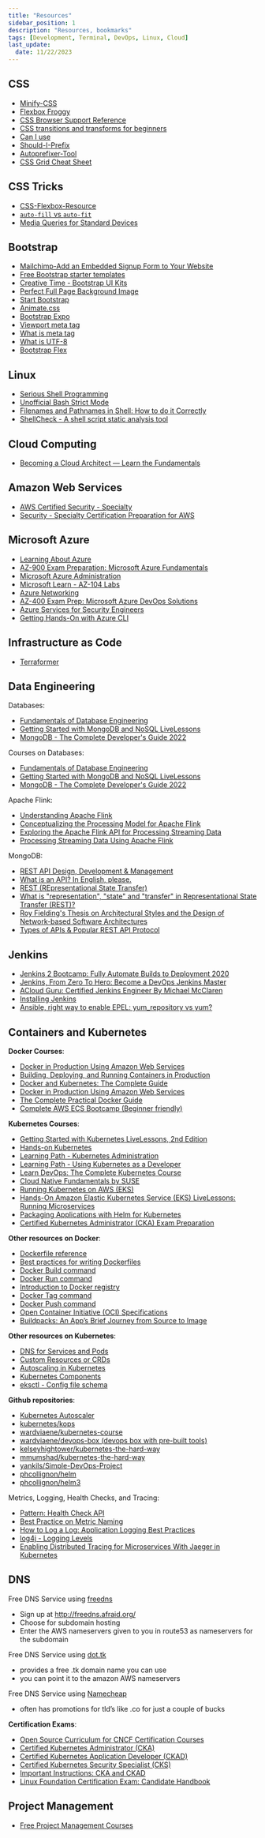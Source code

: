 ```yaml
---
title: "Resources"
sidebar_position: 1
description: "Resources, bookmarks"
tags: [Development, Terminal, DevOps, Linux, Cloud]
last_update:
  date: 11/22/2023
---
```




## CSS 

- [Minify-CSS](https://www.cleancss.com/css-minify/)
- [Flexbox Froggy](https://flexboxfroggy.com/)
- [CSS Browser Support Reference](https://www.w3schools.com/cssref/css3_browsersupport.php)
- [CSS transitions and transforms for beginners](https://thoughtbot.com/blog/transitions-and-transforms)
- [Can I use](https://caniuse.com/)
- [Should-I-Prefix](http://shouldiprefix.com/)
- [Autoprefixer-Tool](https://autoprefixer.github.io/)
- [CSS Grid Cheat Sheet](https://grid.malven.co/)

## CSS Tricks

- [CSS-Flexbox-Resource](https://css-tricks.com/snippets/css/a-guide-to-flexbox/)
- [`auto-fill` vs `auto-fit`](https://css-tricks.com/auto-sizing-columns-css-grid-auto-fill-vs-auto-fit/)
- [Media Queries for Standard Devices](https://css-tricks.com/snippets/css/media-queries-for-standard-devices/)

## Bootstrap 


- [Mailchimp-Add an Embedded Signup Form to Your Website](https://mailchimp.com/en/help/add-a-signup-form-to-your-website/)
- [Free Bootstrap starter templates](https://mdbootstrap.com/freebies/)
- [Creative Time - Bootstrap UI Kits](https://www.creative-tim.com/bootstrap-themes/ui-kit?direction=asc&sort=price)
- [Perfect Full Page Background Image](https://css-tricks.com/perfect-full-page-background-image/)
- [Start Bootstrap](https://startbootstrap.com/templates)
- [Animate.css](https://animate.style/)
- [Bootstrap Expo](https://expo.getbootstrap.com/)
- [Viewport meta tag](https://developer.mozilla.org/en-US/docs/Web/HTML/Viewport_meta_tag)
- [What is meta tag](https://www.w3schools.com/tags/tag_meta.asp)
- [What is UTF-8](https://www.quora.com/What-is-UTF8)
- [Bootstrap Flex](https://getbootstrap.com/docs/4.3/utilities/flex/)

## Linux 

- [Serious Shell Programming](https://freebsdfrau.gitbook.io/serious-shell-programming/)
- [Unofficial Bash Strict Mode](http://redsymbol.net/articles/unofficial-bash-strict-mode/)
- [Filenames and Pathnames in Shell: How to do it Correctly](https://dwheeler.com/essays/filenames-in-shell.html)
- [ShellCheck - A shell script static analysis tool](https://github.com/koalaman/shellcheck)

## Cloud Computing

- [Becoming a Cloud Architect — Learn the Fundamentals](https://cloudacademy.com/learning-paths/becoming-a-cloud-architect-lets-learn-the-fundamentals-2284/)

## Amazon Web Services

- [AWS Certified Security - Specialty](https://www.packtpub.com/product/aws-certified-security-specialty-video/9781838550103)
- [Security - Specialty Certification Preparation for AWS](https://cloudacademy.com/learning-paths/security-specialty-certification-preparation-for-aws-201/)


## Microsoft Azure 

- [Learning About Azure](https://cloudacademy.com/learning-paths/learning-about-azure-5663/)
- [AZ-900 Exam Preparation: Microsoft Azure Fundamentals](https://cloudacademy.com/learning-paths/az-900-exam-preparation-microsoft-azure-fundamentals-524/)
- [Microsoft Azure Administration](https://cloudacademy.com/learning-paths/azure-administration-10873/)
- [Microsoft Learn - AZ-104 Labs](https://microsoftlearning.github.io/AZ-104-MicrosoftAzureAdministrator/)
- [Azure Networking](https://cloudacademy.com/learning-paths/azure-networking-3299/) 
- [AZ-400 Exam Prep: Microsoft Azure DevOps Solutions](https://cloudacademy.com/learning-paths/az-400-exam-prep-microsoft-azure-devops-solutions-1-1368/)
- [Azure Services for Security Engineers](https://cloudacademy.com/learning-paths/cloud-academy-azure-services-for-security-engineers-73/)
- [Getting Hands-On with Azure CLI](https://cloudacademy.com/learning-paths/azure-cli-3377/)


## Infrastructure as Code 

- [Terraformer](https://github.com/GoogleCloudPlatform/terraformer)

## Data Engineering

Databases:

- [Fundamentals of Database Engineering](https://www.udemy.com/course/database-engines-crash-course/)
- [Getting Started with MongoDB and NoSQL LiveLessons](https://www.oreilly.com/library/view/getting-started-with/9780136535959/)
- [MongoDB - The Complete Developer's Guide 2022](https://www.udemy.com/course/mongodb-the-complete-developers-guide/)

Courses on Databases:

- [Fundamentals of Database Engineering](https://www.udemy.com/course/database-engines-crash-course/)
- [Getting Started with MongoDB and NoSQL LiveLessons](https://www.oreilly.com/library/view/getting-started-with/9780136535959/)
- [MongoDB - The Complete Developer's Guide 2022](https://www.udemy.com/course/mongodb-the-complete-developers-guide/)

Apache Flink:

- [Understanding Apache Flink](https://www.pluralsight.com/courses/understanding-apache-flink)
- [Conceptualizing the Processing Model for Apache Flink](https://www.pluralsight.com/courses/conceptualizing-processing-model-apache-flink)
- [Exploring the Apache Flink API for Processing Streaming Data](https://www.pluralsight.com/courses/exploring-apache-flink-api-processing-streaming-data)
- [Processing Streaming Data Using Apache Flink](https://www.pluralsight.com/courses/processing-streaming-data-apache-flink)

MongoDB:

- [REST API Design, Development & Management](https://www.udemy.com/course/rest-api/)
- [What is an API? In English, please.](https://www.freecodecamp.org/news/what-is-an-api-in-english-please-b880a3214a82/)
- [REST (REpresentational State Transfer)](https://searchapparchitecture.techtarget.com/definition/REST-REpresentational-State-Transfer)
- [What is "representation", "state" and "transfer" in Representational State Transfer (REST)?](https://stackoverflow.com/questions/48116321/what-is-representation-state-and-transfer-in-representational-state-trans)
- [Roy Fielding's Thesis on Architectural Styles and the Design of Network-based Software Architectures](https://www.ics.uci.edu/~fielding/pubs/dissertation/top.htm)
- [Types of APIs & Popular REST API Protocol](https://stoplight.io/api-types/)


## Jenkins

- [Jenkins 2 Bootcamp: Fully Automate Builds to Deployment 2020](https://www.udemy.com/course/jenkins-continuous-integration-bootcamp/)
- [Jenkins, From Zero To Hero: Become a DevOps Jenkins Master](https://www.udemy.com/course/jenkins-from-zero-to-hero/)
- [ACloud Guru: Certified Jenkins Engineer By Michael McClaren](https://acloudguru.com/course/certified-jenkins-engineer)
- [Installing Jenkins](https://www.jenkins.io/doc/book/installing/linux/#red-hat-centos)
- [Ansible, right way to enable EPEL: yum_repository vs yum?](https://unix.stackexchange.com/questions/560024/ansible-right-way-to-enable-epel-yum-repository-vs-yum)



## Containers and Kubernetes

**Docker Courses**:

- [Docker in Production Using Amazon Web Services](https://www.pluralsight.com/courses/docker-production-using-amazon-web-services)
- [Building, Deploying, and Running Containers in Production](https://cloudacademy.com/learning-paths/building-deploying-and-running-containers-in-production-1-888/#)
- [Docker and Kubernetes: The Complete Guide](https://www.udemy.com/course/docker-and-kubernetes-the-complete-guide/)
- [Docker in Production Using Amazon Web Services](https://www.pluralsight.com/courses/docker-production-using-amazon-web-services)
- [The Complete Practical Docker Guide](https://www.oreilly.com/library/view/the-complete-practical/9781803247892/)
- [Complete AWS ECS Bootcamp (Beginner friendly)](https://www.udemy.com/course/aws-ecs-devops-masterclass/)

 
**Kubernetes Courses**:

- [Getting Started with Kubernetes LiveLessons, 2nd Edition](https://www.oreilly.com/library/view/getting-started-with/9780136787709/)
- [Hands-on Kubernetes](https://www.oreilly.com/library/view/hands-on-kubernetes/9780136702887/)
- [Learning Path - Kubernetes Administration](https://www.pluralsight.com/paths/kubernetes-administration)
- [Learning Path - Using Kubernetes as a Developer](https://www.pluralsight.com/paths/using-kubernetes-as-a-developer)
- [Learn DevOps: The Complete Kubernetes Course](https://www.udemy.com/course/learn-devops-the-complete-kubernetes-course/)
- [Cloud Native Fundamentals by SUSE](https://www.udacity.com/course/cloud-native-fundamentals--ud064)
- [Running Kubernetes on AWS (EKS)](https://www.linkedin.com/learning/running-kubernetes-on-aws-eks)
- [Hands-On Amazon Elastic Kubernetes Service (EKS) LiveLessons: Running Microservices](https://www.oreilly.com/library/view/hands-on-amazon-elastic/9780137446667/)
- [Packaging Applications with Helm for Kubernetes](https://www.pluralsight.com/courses/kubernetes-packaging-applications-helm)
- [Certified Kubernetes Administrator (CKA) Exam Preparation](https://cloudacademy.com/learning-paths/certified-kubernetes-administrator-exam-preparation-242/)


**Other resources on Docker**:

- [Dockerfile reference](https://docs.docker.com/engine/reference/builder/#from)
- [Best practices for writing Dockerfiles](https://docs.docker.com/develop/develop-images/dockerfile_best-practices/)
- [Docker Build command](https://docs.docker.com/engine/reference/commandline/build/)
- [Docker Run command](https://docs.docker.com/engine/reference/commandline/run/)
- [Introduction to Docker registry](https://docs.docker.com/registry/introduction/)
- [Docker Tag command](https://docs.docker.com/engine/reference/commandline/tag/)
- [Docker Push command](https://docs.docker.com/engine/reference/commandline/push/)
- [Open Container Initiative (OCI) Specifications](https://www.docker.com/blog/demystifying-open-container-initiative-oci-specifications/)
- [Buildpacks: An App’s Brief Journey from Source to Image](https://buildpacks.io/docs/app-journey/)


**Other resources on Kubernetes**:

- [DNS for Services and Pods](https://kubernetes.io/docs/concepts/services-networking/dns-pod-service/)
- [Custom Resources or CRDs](https://kubernetes.io/docs/concepts/extend-kubernetes/api-extension/custom-resources/)
- [Autoscaling in Kubernetes](https://kubernetes.io/blog/2016/07/autoscaling-in-kubernetes/)
- [Kubernetes Components](https://kubernetes.io/docs/concepts/overview/components/)
- [eksctl - Config file schema](https://eksctl.io/usage/schema/#config-file-schema)


**Github repositories**:

- [Kubernetes Autoscaler](https://github.com/kubernetes/autoscaler)
- [kubernetes/kops](https://github.com/kubernetes/kops)
- [wardviaene/kubernetes-course](https://github.com/wardviaene/kubernetes-course)
- [wardviaene/devops-box (devops box with pre-built tools)](https://github.com/wardviaene/devops-box)
- [kelseyhightower/kubernetes-the-hard-way](https://github.com/kelseyhightower/kubernetes-the-hard-way)
- [mmumshad/kubernetes-the-hard-way](https://github.com/mmumshad/kubernetes-the-hard-way)
- [yankils/Simple-DevOps-Project](https://github.com/yankils/Simple-DevOps-Project)
- [phcollignon/helm](https://github.com/phcollignon/helm)
- [phcollignon/helm3](https://github.com/phcollignon/helm3)



Metrics, Logging, Health Checks, and Tracing:

- [Pattern: Health Check API](https://microservices.io/patterns/observability/health-check-api.html)
- [Best Practice on Metric Naming](https://prometheus.io/docs/instrumenting/writing_exporters/#metrics)
- [How to Log a Log: Application Logging Best Practices](https://logz.io/blog/logging-best-practices/)
- [log4j - Logging Levels](https://www.tutorialspoint.com/log4j/log4j_logging_levels.htm)
- [Enabling Distributed Tracing for Microservices With Jaeger in Kubernetes](https://containerjournal.com/topics/container-ecosystems/enabling-distributed-tracing-for-microservices-with-jaeger-in-kubernetes/)


## DNS 

Free DNS Service using [freedns](https://freedns.afraid.org/)

- Sign up at http://freedns.afraid.org/
- Choose for subdomain hosting
- Enter the AWS nameservers given to you in route53 as nameservers for the subdomain

Free DNS Service using [dot.tk](http://www.dot.tk)

- provides a free .tk domain name you can use
- you can point it to the amazon AWS nameservers

Free DNS Service using [Namecheap](https://www.namecheap.com/)
- often has promotions for tld’s like .co for just a couple of bucks

**Certification Exams**:

- [Open Source Curriculum for CNCF Certification Courses](https://github.com/cncf/curriculum)
- [Certified Kubernetes Administrator (CKA)](https://www.cncf.io/certification/cka/)
- [Certified Kubernetes Application Developer (CKAD)](https://www.cncf.io/training/certification/ckad/)
- [Certified Kubernetes Security Specialist (CKS)](https://www.cncf.io/training/certification/cks/)
- [Important Instructions: CKA and CKAD](https://docs.linuxfoundation.org/tc-docs/certification/tips-cka-and-ckad)
- [Linux Foundation Certification Exam: Candidate Handbook](https://docs.linuxfoundation.org/tc-docs/certification/lf-handbook2)


## Project Management 

- [Free Project Management Courses](https://www.pmi.org/learning/training-development/free-elearning-courses)
